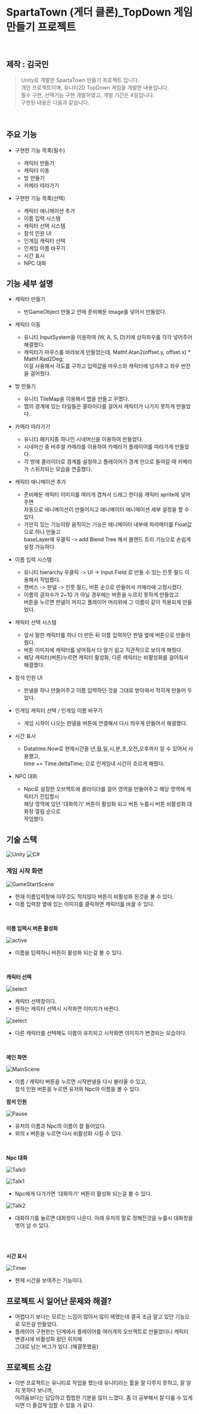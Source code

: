 # SpartaTown (게더 클론)_TopDown 게임 만들기 프로젝트


</br>

## 제작 : 김국민

> Unity로 개발한 SpartaTown 만들기 프로젝트 입니다.  
> 개인 프로젝트이며, 유니티2D TopDown 게임을 개발한 내용입니다.  
> 필수 구현, 선택기능 구현 개발하였고, 개발 기간은 4일입니다.  
> 구현된 내용은 다음과 같습니다.

</br>

## 주요 기능

* 구현한 기능 목록(필수)
    * 캐릭터 만들기
    * 캐릭터 이동
    * 방 만들기
    * 카메라 따라가기

* 구현한 기능 목록(선택)
    * 캐릭터 애니메이션 추가
    * 이름 입력 시스템
    * 캐릭터 선택 시스템
    * 참석 인원 UI
    * 인게임 캐릭터 선택
    * 인게임 이름 바꾸기
    * 시간 표시
    * NPC 대화



## 기능 세부 설명
* 캐릭터 만들기 
    * 빈GameObject 만들고 안에 준비해둔 Image를 넣어서 만들었다. 
    
* 캐릭터 이동  
    * 유니티 InputSystem을 이용하여 (W, A, S, D)키에 상하좌우를
    각각 넣어주어 해결했다.
    * 캐릭터가 마우스를 바라보게 만들었는데, Mathf.Atan2(offset.y, offset.x) * Mathf.Rad2Deg; <br/>
    이걸 사용해서 각도를 구하고 입력값을 마우스와 캐릭터에 넘겨주고 좌우 반전을 걸어줬다.

* 방 만들기
    * 유니티 TileMap을 이용해서 맵을 만들고 꾸몄다.
    * 맵의 경계에 있는 타일들은 콜라이더를 걸어서 캐릭터가 나가지 못하게 만들었다.

* 카메라 따라가기
    * 유니티 패키지중 하나인 시네머신을 이용하여 만들었다.
    * 시네머신 중 버추얼 카메라를 이용하여 카메라가 플레이어를 따라가게 만들었다.
    * 각 방에 콜라이더로 경계를 설정하고 플레이어가 경계 안으로 들어갈 때 카메라가 스위치되는
    모습을 연출했다.

* 캐릭터 애니메이션 추가
    * 준비해둔 캐릭터 이미지를 여러개 겹쳐서 드래그 한다음 캐릭터 sprite에 넣어주면 <br/>
    자동으로 애니메이션이 만들어지고 애니메이터 애니메이션 세부 설정을 할 수 있다.
    * 가만히 있는 기능이랑 움직이는 기능은 애니메이터 내부에 파라메터를 Float값으로 하나 만들고 <br/> baseLayer에 우클릭 -> add Blend Tree
    해서 블렌드 트리 기능으로 손쉽게 설정 가능하다.

* 이름 입력 시스템
    * 유니티 hierarchy 우클릭 -> UI -> Input Field 로 만들 수 있는 인풋 필드 이용해서 작업했다.
    * 캔버스 -> 판넬 -> 인풋 필드, 버튼 순으로 만들어서 카메라에 고정시켰다.
    * 이름의 글자수가 2~10 가 아닐 경우에는 버튼을 누르지 못하게 만들었고  <br/>
    버튼을 누르면 판넬이 꺼지고 플레이어 머리위에 그 이름이 같이 적용되게 만들었다.

* 캐릭터 선택 시스템
    * 앞서 말한 캐릭터를 하나 더 만든 뒤 이름 입력하던 판넬 옆에 버튼으로 만들어줬다.
    * 버튼 이미지에 캐릭터를 넣어줘서 더 알기 쉽고 직관적으로 보이게 해줬다.
    * 해당 캐릭터(버튼)누르면 캐릭터 활성화, 다른 캐릭터는 비활성화를 걸어줘서 해결했다.

* 참석 인원 UI
    * 판넬을 하나 만들어주고 이름 입력하던 것을 그대로 받아와서 적히게 만들어 두었다. 

* 인게임 캐릭터 선택 / 인게임 이름 바꾸기
    * 게임 시작이 나오는 판넬을 버튼에 연결해서 다시 띄우게 만들어서 해결했다.

* 시간 표시
    * Datatime.Now로 현재시간을 년,월,일,시,분,초,오전,오후까지 알 수 있어서 사용했고,<br/>
    time += Time.deltaTime; 으로 인게임내 시간이 흐르게 해줬다.

* NPC 대화
    * Npc로 설정한 오브젝트에 콜라이더를 걸어 영역을 만들어주고 해당 영역에 캐릭터가 진입할시 <br/>
    해당 영역에 있던 '대화하기' 버튼이 활성화 되고 버튼 누를시 버튼 비활성화 대화창 열림 순으로 <br/>
    작업했다.



##  기술 스택

![Unity](https://img.shields.io/badge/-Unity-%23000000?style=flat-square&logo=Unity)
![C#](https://img.shields.io/badge/-C%23-%7ED321?logo=Csharp&style=flat)

### 게임 시작 화면

![GameStartScene](https://github.com/gugmin/SpartaTown/assets/149454489/6319d691-3d32-4d07-a763-3d948681ae56)

* 현재 이름입력창에 아무것도 적지않아 버튼이 비활성화 된것을 볼 수 있다.
* 이름 입력창 옆에 있는 이미지를 클릭하면 캐릭터를 바꿀 수 있다.

<br/>

 __이름 입력시 버튼 활성화__  

![active](https://github.com/gugmin/SpartaTown/assets/149454489/4cd94317-4612-4e31-a788-7ca98862cda6)

* 이름을 입력하니 버튼이 활성화 되는걸 볼 수 있다.

<br/>

__캐릭터 선택__  

![select](https://github.com/gugmin/SpartaTown/assets/149454489/73cf7488-8cf5-4f24-bb49-29d7fab2a5d0)

* 캐릭터 선택창이다.
* 원하는 캐릭터 선택시 시작화면 이미지가 바뀐다.

![select](https://github.com/gugmin/SpartaTown/assets/149454489/aab1e515-cb8e-4942-8485-e21c27d49752)

* 다른 캐릭터를 선택해도 이름이 유지되고 시작화면 이미지가 변경되는 모습이다.

<br>

__메인 화면__  

![MainScene](https://github.com/gugmin/SpartaTown/assets/149454489/f9591457-0ba6-4fdd-8b18-6016779a55d5)

* 이름 / 캐릭터 버튼을 누르면 시작판넬을 다시 불러올 수 있고, <br/>
    참석 인원 버튼을 누르면 유저와 Npc의 이름을 볼 수 있다.

__참석 인원__  

![Pause](https://github.com/gugmin/SpartaTown/assets/149454489/c89a6345-dca1-4bc3-acc4-ebdb701f4b44)

* 유저의 이름과 Npc의 이름이 잘 들어있다.
* 위의 x 버튼을 누르면 다시 비활성화 시킬 수 있다.

<br/>  

__Npc 대화__  

![Talk0](https://github.com/gugmin/SpartaTown/assets/149454489/b7df13a2-1de3-4f60-b4d9-cc5bd84d0fec)

![Talk1](https://github.com/gugmin/SpartaTown/assets/149454489/cac84bf2-0730-4a16-be88-2ea85d1708be)

* Npc에게 다가가면 '대화하기' 버튼이 활성화 되는걸 볼 수 있다.

![Talk2](https://github.com/gugmin/SpartaTown/assets/149454489/928fcc8b-98b3-4d0b-85e6-4a1a366fb97f)

* 대화하기를 눌르면 대화창이 나온다. 아래 유저의 말로 정해진것을 누를시 대화창을 벗어 날 수 있다.
<br/>

<br>

__시간 표시__  

![Timer](https://github.com/gugmin/SpartaTown/assets/149454489/e6498794-2e5d-4b58-b2ad-0fe266514cec)

* 현재 시간을 보여주는 기능이다.


## 프로젝트 시 일어난 문제와 해결?

* 어렵다기 보다는 모르는 느낌이 많아서 많이 헤맸는데 결국 조금 알고 있던 기능으로 모든걸 만들었다.
* 플레이어 구현한는 단계에서 플레이어를 여러개의 오브젝트로 만들었더니 캐릭터 변경시에 비활성화 됬던 위치에 <br/>
   그대로 남는 버그가 있다..(해결못했음)

## 프로젝트 소감

* 이번 프로젝트는 유니티로 작업을 했는데 유니티라는 툴을 잘 다루지 못하고, 잘 알지 못하다 보니까, <br/>
    어려움보다는 답답하고 찝찝한 기분을 많이 느꼈다. 좀 더 공부해서 잘 다룰 수 있게 되면 더 즐겁게 임할 수 있을 거 같다.
